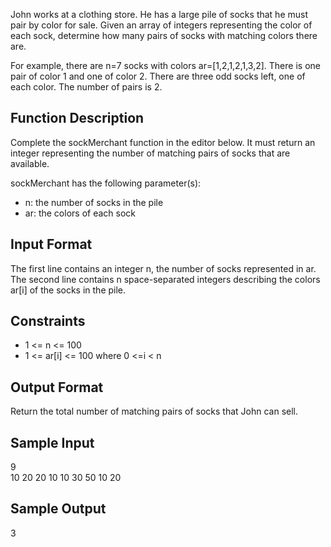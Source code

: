 John works at a clothing store. He has a large pile of socks that he must pair by color for sale. Given an array of integers representing the color of each sock, determine how many pairs of socks with matching colors there are.

For example, there are n=7 socks with colors ar=[1,2,1,2,1,3,2]. There is one pair of color 1 and one of color 2. There are three odd socks left, one of each color. The number of pairs is 2.

<h2>Function Description</h2>

Complete the sockMerchant function in the editor below. It must return an integer representing the number of matching pairs of socks that are available.

sockMerchant has the following parameter(s):
<ul>
    <li>n: the number of socks in the pile</li>
    <li>ar: the colors of each sock</li>
</ul>

<h2>Input Format</h2>

The first line contains an integer n, the number of socks represented in ar.
The second line contains n space-separated integers describing the colors ar[i] of the socks in the pile.

<h2>Constraints</h2>
<ul>
    <li> 1 <= n <= 100</li>
    <li> 1 <= ar[i] <= 100 where 0 <=i < n </li>
 </ul>
 
<h2>Output Format</h2>

Return the total number of matching pairs of socks that John can sell.

<h2>Sample Input</h2>

9<br>
10 20 20 10 10 30 50 10 20

<h2>Sample Output</h2>

3
